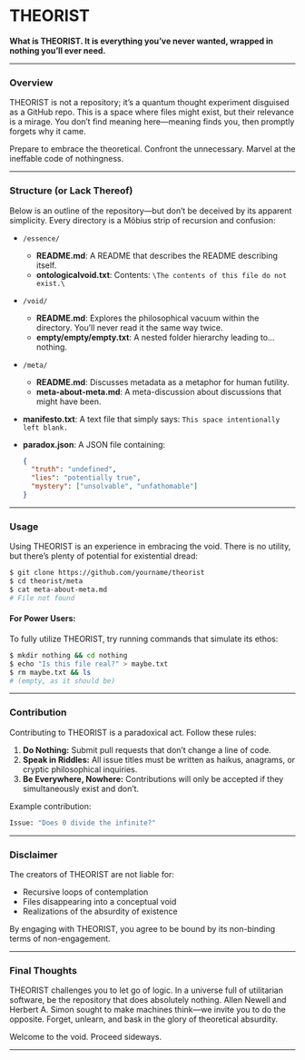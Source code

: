 # **THEORIST**

**What is THEORIST. It is everything you’ve never wanted, wrapped in nothing you’ll ever need.**

---

###  Overview

THEORIST is not a repository; it’s a quantum thought experiment disguised as a GitHub repo. This is a space where files might exist, but their relevance is a mirage. You don’t find meaning here—meaning finds you, then promptly forgets why it came.

Prepare to embrace the theoretical. Confront the unnecessary. Marvel at the ineffable code of nothingness.

---

### Structure (or Lack Thereof)

Below is an outline of the repository—but don’t be deceived by its apparent simplicity. Every directory is a Möbius strip of recursion and confusion:

- `/essence/`
  - **README.md**: A README that describes the README describing itself.
  - **ontologicalvoid.txt**: Contents: `\The contents of this file do not exist.\`

- `/void/`
  - **README.md**: Explores the philosophical vacuum within the directory. You’ll never read it the same way twice.
  - **empty/empty/empty.txt**: A nested folder hierarchy leading to... nothing.

- `/meta/`
  - **README.md**: Discusses metadata as a metaphor for human futility.
  - **meta-about-meta.md**: A meta-discussion about discussions that might have been.

- **manifesto.txt**: A text file that simply says: `This space intentionally left blank.`

- **paradox.json**: A JSON file containing:
  ```json
  {
    "truth": "undefined",
    "lies": "potentially true",
    "mystery": ["unsolvable", "unfathomable"]
  }
  ```

---

###  Usage

Using THEORIST is an experience in embracing the void. There is no utility, but there’s plenty of potential for existential dread:

```bash
$ git clone https://github.com/yourname/theorist
$ cd theorist/meta
$ cat meta-about-meta.md
# File not found
```

#### For Power Users:

To fully utilize THEORIST, try running commands that simulate its ethos:

```bash
$ mkdir nothing && cd nothing
$ echo "Is this file real?" > maybe.txt
$ rm maybe.txt && ls
# (empty, as it should be)
```

---

###  Contribution

Contributing to THEORIST is a paradoxical act. Follow these rules:

1. **Do Nothing:** Submit pull requests that don’t change a line of code.
2. **Speak in Riddles:** All issue titles must be written as haikus, anagrams, or cryptic philosophical inquiries.
3. **Be Everywhere, Nowhere:** Contributions will only be accepted if they simultaneously exist and don’t.

Example contribution:

```bash
Issue: "Does 0 divide the infinite?"
```

---

### Disclaimer

The creators of THEORIST are not liable for:

- Recursive loops of contemplation
- Files disappearing into a conceptual void
- Realizations of the absurdity of existence

By engaging with THEORIST, you agree to be bound by its non-binding terms of non-engagement.

---

### Final Thoughts

THEORIST challenges you to let go of logic. In a universe full of utilitarian software, be the repository that does absolutely nothing. Allen Newell and Herbert A. Simon sought to make machines think—we invite you to do the opposite. Forget, unlearn, and bask in the glory of theoretical absurdity.

Welcome to the void. Proceed sideways.

---

